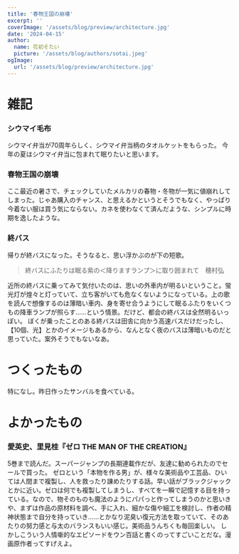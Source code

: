 ```yaml
---
title: '春物王国の崩壊'
excerpt: ''
coverImage: '/assets/blog/preview/architecture.jpg'
date: '2024-04-15'
author:
  name: 花初そたい
  picture: '/assets/blog/authors/sotai.jpeg'
ogImage:
  url: '/assets/blog/preview/architecture.jpg'
---
```

# 雑記

### シウマイ毛布
シウマイ弁当が70周年らしく、シウマイ弁当柄のタオルケットをもらった。
今年の夏はシウマイ弁当に包まれて眠りたいと思います。

### 春物王国の崩壊
ここ最近の暑さで、チェックしていたメルカリの春物・冬物が一気に値崩れしてしまった。じゃあ購入のチャンス、と思えるかというとそうでもなく、やっぱり今着ない服は買う気にならない。カネを使わなくて済んだような、シンプルに時期を逸したような。

### 終バス
帰りが終バスになった。そうなると、思い浮かぶのが下の短歌。
> 終バスにふたりは眠る紫の＜降りますランプ＞に取り囲まれて　穂村弘

近所の終バスに乗ってみて気付いたのは、思いの外車内が明るいということ。蛍光灯が煌々と灯っていて、立ち客がいても危なくないようになっている。上の歌を読んで想像するのは薄暗い車内、身を寄せ合うようにして眠るふたりをいくつもの降車ランプが照らす……という情景。だけど、都会の終バスは全然明るいっぽい。
ぼくが乗ったことのある終バスは田舎に向かう高速バスだけだったし、【10個、光】とかのイメージもあるから、なんとなく夜のバスは薄暗いものだと思っていた。案外そうでもないなあ。

# つくったもの
特になし。昨日作ったサンバルを食べている。

# よかったもの
### 愛英史、里見桂『ゼロ THE MAN OF THE CREATION』
5巻まで読んだ。スーパージャンプの長期連載作だが、友達に勧められたのでセールで買った。
ゼロという「本物を作る男」が、様々な美術品や工芸品、ひいては人間まで複製し、人を救ったり諌めたりする話。早い話がブラックジャックとかに近い。ゼロは何でも複製してしまうし、すべてを一瞬で記憶する目を持っている。なので、物そのものも魔法のようにパパっと作ってしまうのかと思いきや、まずは作品の原材料を調べ、手に入れ、細かな傷や細工を検討し、作者の精神状態まで自分を持っていき……とかなり泥臭い復元方法を取っていて、そのあたりの努力感と与太のバランスもいい感じ。美術品うんちくも毎回楽しい。
しかしこういう人情噺的なエピソードをウン百話と書くのってすごいことだな。漫画原作者ってすげえよ。